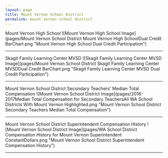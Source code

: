 ```yaml
---
layout: page
title: Mount Vernon School District
permalink: mount vernon school district
---
```



Mount Vernon High School
![Mount Vernon High School Image](pages/Mount Vernon School District Mount Vernon High SchoolDual Credit BarChart.png "Mount Vernon High School Dual Credit Participation")

___

Skagit Family Learning Center MVSD
![Skagit Family Learning Center MVSD Image](pages/Mount Vernon School District Skagit Family Learning Center MVSDDual Credit BarChart.png "Skagit Family Learning Center MVSD Dual Credit Participation")

___

Mount Vernon School District Secondary Teachers' Median Total Compensation
![Mount Vernon School District Image](pages/2016-2017Median Total Compensation for Secondary TeachersAll WA School Districts With Mount Vernon Highlighted.png "Mount Vernon School District Secondary Teachers Median Total Compensation")

___

Mount Vernon School District Superintendent Compensation History
![Mount Vernon School District Image](pages/WA School District Compensation History for Mount Vernon Superintendent ConstantDollars.png "Mount Vernon School District Superintendent Compensation History")

___

